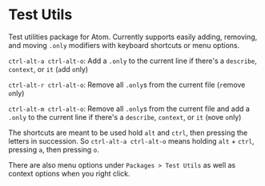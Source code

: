 # Test Utils

Test utilities package for Atom. Currently supports easily adding, removing, and moving `.only` modifiers with keyboard shortcuts or menu options.

`ctrl-alt-a ctrl-alt-o`: Add a `.only` to the current line if there's a `describe`, `context`, or `it` (`a`dd `o`nly)

`ctrl-alt-r ctrl-alt-o`: Remove all `.only`s from the current file (`r`emove `o`nly)

`ctrl-alt-m ctrl-alt-o`: Remove all `.only`s from the current file and add a `.only` to the current line if there's a `describe`, `context`, or `it` (`m`ove `o`nly)

The shortcuts are meant to be used hold `alt` and `ctrl`, then pressing the letters in succession. So `ctrl-alt-a ctrl-alt-o` means holding `alt` + `ctrl`, pressing `a`, then pressing `o`.

There are also menu options under `Packages > Test Utils` as well as context options when you right click.
